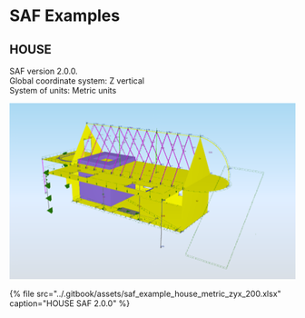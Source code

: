 # SAF Examples

## HOUSE 

SAF version 2.0.0.  
Global coordinate system: Z vertical  
System of units: Metric units

![](../.gitbook/assets/saf_examples_house_saf_200.png)

{% file src="../.gitbook/assets/saf\_example\_house\_metric\_zyx\_200.xlsx" caption="HOUSE SAF 2.0.0" %}



